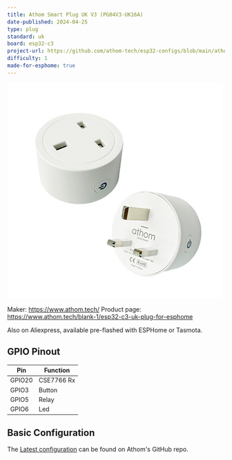 ```yaml
---
title: Athom Smart Plug UK V3 (PG04V3-UK16A)
date-published: 2024-04-25
type: plug
standard: uk
board: esp32-c3
project-url: https://github.com/athom-tech/esp32-configs/blob/main/athom-smart-plug.yaml
difficulty: 1
made-for-esphome: true
---
```


![alt text](athom-plug-uk-v3.webp "Athom Smart Plug UK V3 - PG04V3-UK16A")

Maker: https://www.athom.tech/
Product page: https://www.athom.tech/blank-1/esp32-c3-uk-plug-for-esphome

Also on Aliexpress, available pre-flashed with ESPHome or Tasmota.

## GPIO Pinout

| Pin    | Function   |
| ------ | ---------- |
| GPIO20 | CSE7766 Rx |
| GPIO3  | Button     |
| GPIO5  | Relay      |
| GPIO6  | Led        |

## Basic Configuration

The [Latest configuration](https://github.com/athom-tech/esp32-configs/blob/main/athom-smart-plug.yaml)
can be found on Athom's GitHub repo.
